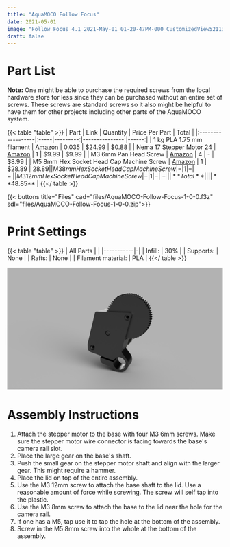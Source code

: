 ```yaml
---
title: "AquaMOCO Follow Focus"
date: 2021-05-01
image: "Follow_Focus_4.1_2021-May-01_01-20-47PM-000_CustomizedView5211380447.jpg"
draft: false
---
```


# Part List

**Note:** One might be able to purchase the required screws from the local hardware store for less since they can be purchased without an entire set of screws. These screws are standard screws so it also might be helpful to have them for other projects including other parts of the AquaMOCO system.

{{< table "table" >}}
| Part              | Link | Quantity | Price Per Part | Total |
|:------------------|:-----|---------:|---------------:|------:|
| 1 kg PLA 1.75 mm filament | [Amazon](https://smile.amazon.com/HATCHBOX-3D-Filament-Dimensional-Accuracy/dp/B00J0ECR5I) | 0.035 | $24.99 | $0.88 |
| Nema 17 Stepper Motor 24 | [Amazon](https://smile.amazon.com/gp/product/B07TGJSNJB/) | 1 | $9.99 | $9.99 |
| M3 6mm Pan Head Screw | [Amazon](https://smile.amazon.com/Yootop-Stainless-Phillips-Machine-Fastener/dp/B07HD1DMBP/) | 4 | - | $8.99 |
| M5 8mm Hex Socket Head Cap Machine Screw | [Amazon](https://smile.amazon.com/gp/product/B07F75DMHF/) | 1 | $28.89 | $28.89 |
| M3 8mm Hex Socket Head Cap Machine Screw | - | 1 | - | - |
| M3 12mm Hex Socket Head Cap Machine Screw| - | 1 | - | - |
| **Total** | | | | **$48.85** |
{{</ table >}}

{{< buttons title="Files" cad="files/AquaMOCO-Follow-Focus-1-0-0.f3z" sdl="files/AquaMOCO-Follow-Focus-1-0-0.zip">}}

# Print Settings

{{< table "table" >}}
| All Parts | |
|-----------|-|
| Infill: | 30% |
| Supports: | None |
| Rafts: | None |
| Filament material: | PLA |
{{</ table >}}

![AquaMOCO Follow Focus CAD](images/Follow_Focus_4.1_2021-May-01_01-20-47PM-000_CustomizedView5211380447.jpg)

# Assembly Instructions

1. Attach the stepper motor to the base with four M3 6mm screws. Make sure the stepper motor wire connector is facing towards the base's camera rail slot.
2. Place the large gear on the base's shaft.
3. Push the small gear on the stepper motor shaft and align with the larger gear. This might require a hammer.
4. Place the lid on top of the entire assembly.
5. Use the M3 12mm screw to attach the base shaft to the lid. Use a reasonable amount of force while screwing. The screw will self tap into the plastic.
6. Use the M3 8mm screw to attach the base to the lid near the hole for the camera rail.
7. If one has a M5, tap use it to tap the hole at the bottom of the assembly.
8. Screw in the M5 8mm screw into the whole at the bottom of the assembly.

